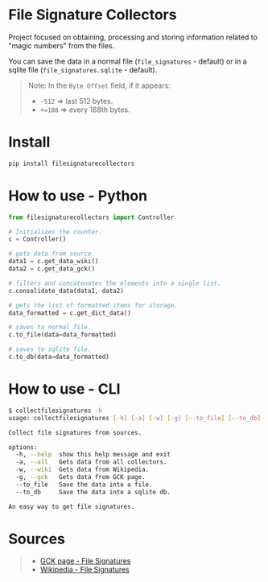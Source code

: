 # File Signature Collectors

Project focused on obtaining, processing and storing information related to "magic numbers" from the files.


You can save the data in a normal file (`file_signatures` - default) or in a sqlite file (`file_signatures.sqlite` - default).

>
> Note:
> In the `Byte Offset` field, if it appears:
>    * `-512` => last 512 bytes.
>    * `+=188` => every 188th bytes.
>

# Install

```bash
pip install filesignaturecollectors
```

# How to use - Python

```python
from filesignaturecollectors import Controller

# Initializes the counter.
c = Controller()

# gets data from source.
data1 = c.get_data_wiki()
data2 = c.get_data_gck()

# filters and concatenates the elements into a single list.
c.consolidate_data(data1, data2)

# gets the list of formatted items for storage.
data_formatted = c.get_dict_data()

# saves to normal file.
c.to_file(data=data_formatted)

# saves to sqlite file.
c.to_db(data=data_formatted)
```

# How to use - CLI

```bash
$ collectfilesignatures -h
usage: collectfilesignatures [-h] [-a] [-w] [-g] [--to_file] [--to_db]

Collect file signatures from sources.

options:
  -h, --help  show this help message and exit
  -a, --all   Gets data from all collectors.
  -w, --wiki  Gets data from Wikipedia.
  -g, --gck   Gets data from GCK page.
  --to_file   Save the data into a file.
  --to_db     Save the data into a sqlite db.

An easy way to get file signatures.

```


# Sources

> * [GCK page - File Signatures](https://www.garykessler.net/library/file_sigs.html)
> * [Wikipedia - File Signatures](https://en.wikipedia.org/wiki/List_of_file_signatures)
